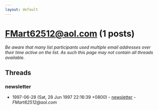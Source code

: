 ```yaml
---
layout: default
---
```


# FMart62512@aol.com (1 posts)

_Be aware that many list participants used multiple email addresses over their time active on the list. As such this page may not contain all threads available._

## Threads

### newsletter
+ 1997-06-28 (Sat, 28 Jun 1997 22:16:39 +0800) - [newsletter](/archive/1997/06/6b8fc7cf449ca96e84b1785995d6d9b1bfbcec1c901b48d044511369e92e8c4a) - _FMart62512@aol.com_

